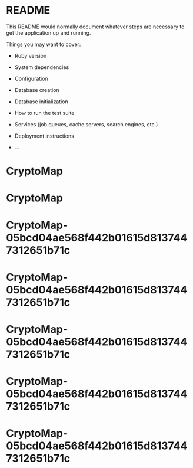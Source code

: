 # README

This README would normally document whatever steps are necessary to get the
application up and running.

Things you may want to cover:

* Ruby version

* System dependencies

* Configuration

* Database creation

* Database initialization

* How to run the test suite

* Services (job queues, cache servers, search engines, etc.)

* Deployment instructions

* ...
# CryptoMap
# CryptoMap
# CryptoMap-05bcd04ae568f442b01615d8137447312651b71c
# CryptoMap-05bcd04ae568f442b01615d8137447312651b71c
# CryptoMap-05bcd04ae568f442b01615d8137447312651b71c
# CryptoMap-05bcd04ae568f442b01615d8137447312651b71c
# CryptoMap-05bcd04ae568f442b01615d8137447312651b71c
